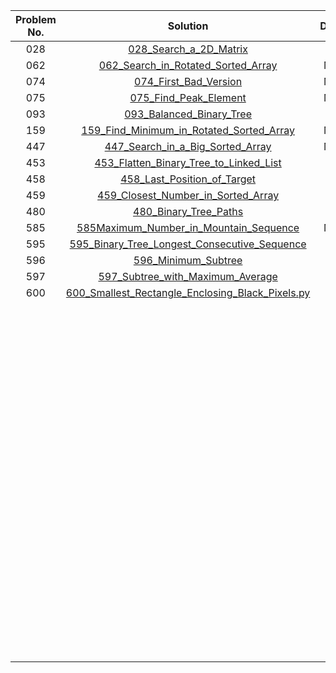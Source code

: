|Problem No.|Solution|Difficulty|
|:-:|:-:|:-:|
|028|[028_Search_a_2D_Matrix](https://github.com/daniellaah/Algorithms-in-Python/blob/master/lintcode/code/028_Search_a_2D_Matrix.py)|Easy|
|062|[062_Search_in_Rotated_Sorted_Array](https://github.com/daniellaah/Algorithms-in-Python/blob/master/lintcode/code/)|Medium|
|074|[074_First_Bad_Version](https://github.com/daniellaah/Algorithms-in-Python/blob/master/lintcode/code/074_First_Bad_Version.py)|Medium|
|075|[075_Find_Peak_Element](https://github.com/daniellaah/Algorithms-in-Python/blob/master/lintcode/code/075_Find_Peak_Element.py)|Medium|
|093|[093_Balanced_Binary_Tree](https://github.com/daniellaah/Algorithms-in-Python/blob/master/lintcode/code/093_Balanced_Binary_Tree.py)|Easy|
|159|[159_Find_Minimum_in_Rotated_Sorted_Array](https://github.com/daniellaah/Algorithms-in-Python/blob/master/lintcode/code/159_Find_Minimum_in_Rotated_Sorted_Array.py)|Medium|
|447|[447_Search_in_a_Big_Sorted_Array](https://github.com/daniellaah/Algorithms-in-Python/blob/master/lintcode/code/447_Search_in_a_Big_Sorted_Array.py)|Medium|
|453|[453_Flatten_Binary_Tree_to_Linked_List](https://github.com/daniellaah/Algorithms-in-Python/blob/master/lintcode/code/453_Flatten_Binary_Tree_to_Linked_List.py)|Easy|
|458|[458_Last_Position_of_Target](https://github.com/daniellaah/Algorithms-in-Python/blob/master/lintcode/code/458_Last_Position_of_Target.py)|Easy|
|459|[459_Closest_Number_in_Sorted_Array](https://github.com/daniellaah/Algorithms-in-Python/blob/master/lintcode/code/459_Closest_Number_in_Sorted_Array.py)|Easy|
|480|[480_Binary_Tree_Paths](https://github.com/daniellaah/Algorithms-in-Python/blob/master/lintcode/code/480_Binary_Tree_Paths.py)|Easy|
|585|[585Maximum_Number_in_Mountain_Sequence](https://github.com/daniellaah/Algorithms-in-Python/blob/master/lintcode/code/585Maximum_Number_in_Mountain_Sequence.py)|Medium|
|595|[595_Binary_Tree_Longest_Consecutive_Sequence](https://github.com/daniellaah/Algorithms-in-Python/blob/master/lintcode/code/595_Binary_Tree_Longest_Consecutive_Sequence.py)|Easy|
|596|[596_Minimum_Subtree](https://github.com/daniellaah/Algorithms-in-Python/blob/master/lintcode/code/596_Minimum_Subtree.py)|Easy|
|597|[597_Subtree_with_Maximum_Average](https://github.com/daniellaah/Algorithms-in-Python/blob/master/lintcode/code/597_Subtree_with_Maximum_Average.py)|Easy|
|600|[600_Smallest_Rectangle_Enclosing_Black_Pixels.py](https://github.com/daniellaah/Algorithms-in-Python/blob/master/lintcode/code/600_Smallest_Rectangle_Enclosing_Black_Pixels.py)|Hard|
||[](https://github.com/daniellaah/Algorithms-in-Python/blob/master/lintcode/code/)||
||[](https://github.com/daniellaah/Algorithms-in-Python/blob/master/lintcode/code/)||
||[](https://github.com/daniellaah/Algorithms-in-Python/blob/master/lintcode/code/)||
||[](https://github.com/daniellaah/Algorithms-in-Python/blob/master/lintcode/code/)||
||[](https://github.com/daniellaah/Algorithms-in-Python/blob/master/lintcode/code/)||
||[](https://github.com/daniellaah/Algorithms-in-Python/blob/master/lintcode/code/)||
||[](https://github.com/daniellaah/Algorithms-in-Python/blob/master/lintcode/code/)||
||[](https://github.com/daniellaah/Algorithms-in-Python/blob/master/lintcode/code/)||
||[](https://github.com/daniellaah/Algorithms-in-Python/blob/master/lintcode/code/)||
||[](https://github.com/daniellaah/Algorithms-in-Python/blob/master/lintcode/code/)||
||[](https://github.com/daniellaah/Algorithms-in-Python/blob/master/lintcode/code/)||
||[](https://github.com/daniellaah/Algorithms-in-Python/blob/master/lintcode/code/)||
||[](https://github.com/daniellaah/Algorithms-in-Python/blob/master/lintcode/code/)||
||[](https://github.com/daniellaah/Algorithms-in-Python/blob/master/lintcode/code/)||
||[](https://github.com/daniellaah/Algorithms-in-Python/blob/master/lintcode/code/)||
||[](https://github.com/daniellaah/Algorithms-in-Python/blob/master/lintcode/code/)||
||[](https://github.com/daniellaah/Algorithms-in-Python/blob/master/lintcode/code/)||
||[](https://github.com/daniellaah/Algorithms-in-Python/blob/master/lintcode/code/)||
||[](https://github.com/daniellaah/Algorithms-in-Python/blob/master/lintcode/code/)||
||[](https://github.com/daniellaah/Algorithms-in-Python/blob/master/lintcode/code/)||
||[](https://github.com/daniellaah/Algorithms-in-Python/blob/master/lintcode/code/)||
||[](https://github.com/daniellaah/Algorithms-in-Python/blob/master/lintcode/code/)||
||[](https://github.com/daniellaah/Algorithms-in-Python/blob/master/lintcode/code/)||
||[](https://github.com/daniellaah/Algorithms-in-Python/blob/master/lintcode/code/)||
||[](https://github.com/daniellaah/Algorithms-in-Python/blob/master/lintcode/code/)||
||[](https://github.com/daniellaah/Algorithms-in-Python/blob/master/lintcode/code/)||
||[](https://github.com/daniellaah/Algorithms-in-Python/blob/master/lintcode/code/)||
||[](https://github.com/daniellaah/Algorithms-in-Python/blob/master/lintcode/code/)||
||[](https://github.com/daniellaah/Algorithms-in-Python/blob/master/lintcode/code/)||
||[](https://github.com/daniellaah/Algorithms-in-Python/blob/master/lintcode/code/)||
||[](https://github.com/daniellaah/Algorithms-in-Python/blob/master/lintcode/code/)||
||[](https://github.com/daniellaah/Algorithms-in-Python/blob/master/lintcode/code/)||
||[](https://github.com/daniellaah/Algorithms-in-Python/blob/master/lintcode/code/)||
||[](https://github.com/daniellaah/Algorithms-in-Python/blob/master/lintcode/code/)||
||[](https://github.com/daniellaah/Algorithms-in-Python/blob/master/lintcode/code/)||
||[](https://github.com/daniellaah/Algorithms-in-Python/blob/master/lintcode/code/)||
||[](https://github.com/daniellaah/Algorithms-in-Python/blob/master/lintcode/code/)||
||[](https://github.com/daniellaah/Algorithms-in-Python/blob/master/lintcode/code/)||
||[](https://github.com/daniellaah/Algorithms-in-Python/blob/master/lintcode/code/)||
||[](https://github.com/daniellaah/Algorithms-in-Python/blob/master/lintcode/code/)||
||[](https://github.com/daniellaah/Algorithms-in-Python/blob/master/lintcode/code/)||
||[](https://github.com/daniellaah/Algorithms-in-Python/blob/master/lintcode/code/)||
||[](https://github.com/daniellaah/Algorithms-in-Python/blob/master/lintcode/code/)||
||[](https://github.com/daniellaah/Algorithms-in-Python/blob/master/lintcode/code/)||
||[](https://github.com/daniellaah/Algorithms-in-Python/blob/master/lintcode/code/)||
||[](https://github.com/daniellaah/Algorithms-in-Python/blob/master/lintcode/code/)||
||[](https://github.com/daniellaah/Algorithms-in-Python/blob/master/lintcode/code/)||
||[](https://github.com/daniellaah/Algorithms-in-Python/blob/master/lintcode/code/)||
||[](https://github.com/daniellaah/Algorithms-in-Python/blob/master/lintcode/code/)||
||[](https://github.com/daniellaah/Algorithms-in-Python/blob/master/lintcode/code/)||
||[](https://github.com/daniellaah/Algorithms-in-Python/blob/master/lintcode/code/)||
||[](https://github.com/daniellaah/Algorithms-in-Python/blob/master/lintcode/code/)||
||[](https://github.com/daniellaah/Algorithms-in-Python/blob/master/lintcode/code/)||
||[](https://github.com/daniellaah/Algorithms-in-Python/blob/master/lintcode/code/)||
||[](https://github.com/daniellaah/Algorithms-in-Python/blob/master/lintcode/code/)||
||[](https://github.com/daniellaah/Algorithms-in-Python/blob/master/lintcode/code/)||
||[](https://github.com/daniellaah/Algorithms-in-Python/blob/master/lintcode/code/)||
||[](https://github.com/daniellaah/Algorithms-in-Python/blob/master/lintcode/code/)||
||[](https://github.com/daniellaah/Algorithms-in-Python/blob/master/lintcode/code/)||
||[](https://github.com/daniellaah/Algorithms-in-Python/blob/master/lintcode/code/)||
||[](https://github.com/daniellaah/Algorithms-in-Python/blob/master/lintcode/code/)||
||[](https://github.com/daniellaah/Algorithms-in-Python/blob/master/lintcode/code/)||
||[](https://github.com/daniellaah/Algorithms-in-Python/blob/master/lintcode/code/)||
||[](https://github.com/daniellaah/Algorithms-in-Python/blob/master/lintcode/code/)||
||[](https://github.com/daniellaah/Algorithms-in-Python/blob/master/lintcode/code/)||
||[](https://github.com/daniellaah/Algorithms-in-Python/blob/master/lintcode/code/)||
||[](https://github.com/daniellaah/Algorithms-in-Python/blob/master/lintcode/code/)||
||[](https://github.com/daniellaah/Algorithms-in-Python/blob/master/lintcode/code/)||
||[](https://github.com/daniellaah/Algorithms-in-Python/blob/master/lintcode/code/)||
||[](https://github.com/daniellaah/Algorithms-in-Python/blob/master/lintcode/code/)||
||[](https://github.com/daniellaah/Algorithms-in-Python/blob/master/lintcode/code/)||
||[](https://github.com/daniellaah/Algorithms-in-Python/blob/master/lintcode/code/)||
||[](https://github.com/daniellaah/Algorithms-in-Python/blob/master/lintcode/code/)||
||[](https://github.com/daniellaah/Algorithms-in-Python/blob/master/lintcode/code/)||
||[](https://github.com/daniellaah/Algorithms-in-Python/blob/master/lintcode/code/)||
||[](https://github.com/daniellaah/Algorithms-in-Python/blob/master/lintcode/code/)||
||[](https://github.com/daniellaah/Algorithms-in-Python/blob/master/lintcode/code/)||
||[](https://github.com/daniellaah/Algorithms-in-Python/blob/master/lintcode/code/)||
||[](https://github.com/daniellaah/Algorithms-in-Python/blob/master/lintcode/code/)||
||[](https://github.com/daniellaah/Algorithms-in-Python/blob/master/lintcode/code/)||
||[](https://github.com/daniellaah/Algorithms-in-Python/blob/master/lintcode/code/)||
||[](https://github.com/daniellaah/Algorithms-in-Python/blob/master/lintcode/code/)||
||[](https://github.com/daniellaah/Algorithms-in-Python/blob/master/lintcode/code/)||
||[](https://github.com/daniellaah/Algorithms-in-Python/blob/master/lintcode/code/)||
||[](https://github.com/daniellaah/Algorithms-in-Python/blob/master/lintcode/code/)||
||[](https://github.com/daniellaah/Algorithms-in-Python/blob/master/lintcode/code/)||
||[](https://github.com/daniellaah/Algorithms-in-Python/blob/master/lintcode/code/)||
||[](https://github.com/daniellaah/Algorithms-in-Python/blob/master/lintcode/code/)||
||[](https://github.com/daniellaah/Algorithms-in-Python/blob/master/lintcode/code/)||
||[](https://github.com/daniellaah/Algorithms-in-Python/blob/master/lintcode/code/)||
||[](https://github.com/daniellaah/Algorithms-in-Python/blob/master/lintcode/code/)||
||[](https://github.com/daniellaah/Algorithms-in-Python/blob/master/lintcode/code/)||
||[](https://github.com/daniellaah/Algorithms-in-Python/blob/master/lintcode/code/)||
||[](https://github.com/daniellaah/Algorithms-in-Python/blob/master/lintcode/code/)||
||[](https://github.com/daniellaah/Algorithms-in-Python/blob/master/lintcode/code/)||
||[](https://github.com/daniellaah/Algorithms-in-Python/blob/master/lintcode/code/)||

